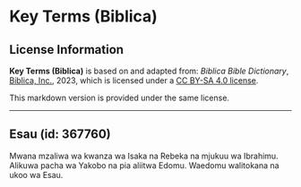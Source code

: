 # Key Terms (Biblica)

## License Information

**Key Terms (Biblica)** is based on and adapted from: _Biblica Bible Dictionary_, [Biblica, Inc.](https://www.biblica.com/), 2023, which is licensed under a [CC BY-SA 4.0 license](https://creativecommons.org/licenses/by-sa/4.0/legalcode.en).

This markdown version is provided under the same license.



--------------------------------

## Esau (id: 367760)

Mwana mzaliwa wa kwanza wa Isaka na Rebeka na mjukuu wa Ibrahimu. Alikuwa pacha wa Yakobo na pia aliitwa Edomu. Waedomu walitokana na ukoo wa Esau.


